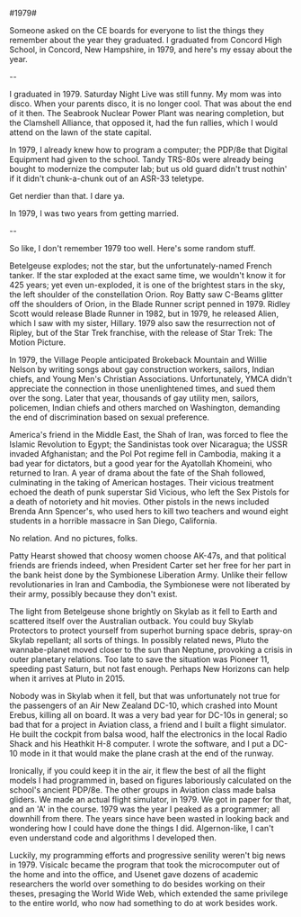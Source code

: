 #1979#

Someone asked on the CE boards for everyone to list the things they remember about the year they graduated. I graduated from Concord High School, in Concord, New Hampshire, in 1979, and here's my essay about the year.

--

I graduated in 1979. Saturday Night Live was still funny. My mom was into disco. When your parents disco, it is no longer cool. That was about the end of it then. The Seabrook Nuclear Power Plant was nearing completion, but the Clamshell Alliance, that opposed it, had the fun rallies, which I would attend on the lawn of the state capital.

In 1979, I already knew how to program a computer; the PDP/8e that Digital Equipment had given to the school. Tandy TRS-80s were already being bought to modernize the computer lab; but us old guard didn't trust nothin' if it didn't chunk-a-chunk out of an ASR-33 teletype.

Get nerdier than that. I dare ya.

In 1979, I was two years from getting married.

--

So like, I don't remember 1979 too well. Here's some random stuff.

Betelgeuse explodes; not the star, but the unfortunately-named French tanker. If the star exploded at the exact same time, we wouldn't know it for 425 years; yet even un-exploded, it is one of the brightest stars in the sky, the left shoulder of the constellation Orion. Roy Batty saw C-Beams glitter off the shoulders of Orion, in the Blade Runner script penned in 1979. Ridley Scott would release Blade Runner in 1982, but in 1979, he released Alien, which I saw with my sister, Hillary. 1979 also saw the resurrection not of Ripley, but of the Star Trek franchise, with the release of Star Trek: The Motion Picture.

In 1979, the Village People anticipated Brokeback Mountain and Willie Nelson by writing songs about gay construction workers, sailors, Indian chiefs, and Young Men's Christian Associations. Unfortunately, YMCA didn't appreciate the connection in those unenlightened times, and sued them over the song. Later that year, thousands of gay utility men, sailors, policemen, Indian chiefs and others marched on Washington, demanding the end of discrimination based on sexual preference.

America's friend in the Middle East, the Shah of Iran, was forced to flee the Islamic Revolution to Egypt; the Sandinistas took over Nicaragua; the USSR invaded Afghanistan; and the Pol Pot regime fell in Cambodia, making it a bad year for dictators, but a good year for the Ayatollah Khomeini, who returned to Iran. A year of drama about the fate of the Shah followed, culminating in the taking of American hostages. Their vicious treatment echoed the death of punk superstar Sid Vicious, who left the Sex Pistols for a death of notoriety and hit movies. Other pistols in the news included Brenda Ann Spencer's, who used hers to kill two teachers and wound eight students in a horrible massacre in San Diego, California.

No relation. And no pictures, folks.

Patty Hearst showed that choosy women choose AK-47s, and that political friends are friends indeed, when President Carter set her free for her part in the bank heist done by the Symbionese Liberation Army. Unlike their fellow revolutionaries in Iran and Cambodia, the Symbionese were not liberated by their army, possibly because they don't exist.

The light from Betelgeuse shone brightly on Skylab as it fell to Earth and scattered itself over the Australian outback. You could buy Skylab Protectors to protect yourself from superhot burning space debris, spray-on Skylab repellant; all sorts of things. In possibly related news, Pluto the wannabe-planet moved closer to the sun than Neptune, provoking a crisis in outer planetary relations. Too late to save the situation was Pioneer 11, speeding past Saturn, but not fast enough. Perhaps New Horizons can help when it arrives at Pluto in 2015.

Nobody was in Skylab when it fell, but that was unfortunately not true for the passengers of an Air New Zealand DC-10, which crashed into Mount Erebus, killing all on board. It was a very bad year for DC-10s in general; so bad that for a project in Aviation class, a friend and I built a flight simulator. He built the cockpit from balsa wood, half the electronics in the local Radio Shack and his Heathkit H-8 computer. I wrote the software, and I put a DC-10 mode in it that would make the plane crash at the end of the runway.

Ironically, if you could keep it in the air, it flew the best of all the flight models I had programmed in, based on figures laboriously calculated on the school's ancient PDP/8e. The other groups in Aviation class made balsa gliders. We made an actual flight simulator, in 1979. We got in paper for that, and an 'A' in the course. 1979 was the year I peaked as a programmer; all downhill from there. The years since have been wasted in looking back and wondering how I could have done the things I did. Algernon-like, I can't even understand code and algorithms I developed then.

Luckily, my programming efforts and progressive senility weren't big news in 1979. Visicalc became the program that took the microcomputer out of the home and into the office, and Usenet gave dozens of academic researchers the world over something to do besides working on their theses, presaging the World Wide Web, which extended the same privilege to the entire world, who now had something to do at work besides work.
